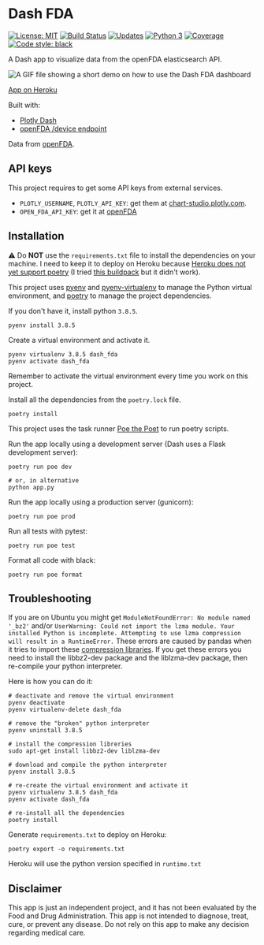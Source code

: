 # Dash FDA

[![License: MIT](https://img.shields.io/badge/License-MIT-blue.svg)](https://opensource.org/licenses/MIT) [![Build Status](https://travis-ci.org/jackdbd/dash-fda.svg?branch=master)](https://travis-ci.org/jackdbd/dash-fda) [![Updates](https://pyup.io/repos/github/jackdbd/dash-fda/shield.svg)](https://pyup.io/repos/github/jackdbd/dash-fda/) [![Python 3](https://pyup.io/repos/github/jackdbd/dash-fda/python-3-shield.svg)](https://pyup.io/repos/github/jackdbd/dash-fda/) [![Coverage](https://codecov.io/github/jackdbd/dash-fda/coverage.svg?branch=master)](https://codecov.io/github/jackdbd/dash-fda?branch=master) [![Code style: black](https://img.shields.io/badge/code%20style-black-000000.svg)](https://github.com/ambv/black)

A Dash app to visualize data from the openFDA elasticsearch API.

![A GIF file showing a short demo on how to use the Dash FDA dashboard](https://github.com/jackdbd/dash-fda/blob/master/demo.gif "How to use the Dash FDA dashboard")

[App on Heroku](https://mighty-garden-67470.herokuapp.com/)

Built with:

- [Plotly Dash](https://plotly.com/dash/)
- [openFDA /device endpoint](https://open.fda.gov/device/)

Data from [openFDA](https://open.fda.gov/).

## API keys

This project requires to get some API keys from external services.

- `PLOTLY_USERNAME`, `PLOTLY_API_KEY`: get them at [chart-studio.plotly.com](https://chart-studio.plotly.com/).
- `OPEN_FDA_API_KEY`: get it at [openFDA](https://open.fda.gov/apis/authentication/)

## Installation

:warning: Do **NOT** use the `requirements.txt` file to install the dependencies on your machine. I need to keep it to deploy on Heroku because [Heroku does not yet support poetry](https://github.com/heroku/heroku-buildpack-python/issues/796) (I tried [this buildpack](https://elements.heroku.com/buildpacks/moneymeets/python-poetry-buildpack) but it didn't work).

This project uses [pyenv](https://github.com/pyenv/pyenv) and [pyenv-virtualenv](https://github.com/pyenv/pyenv-virtualenv) to manage the Python virtual environment, and [poetry](https://poetry.eustace.io/) to manage the project dependencies.

If you don't have it, install python `3.8.5`.

```shell
pyenv install 3.8.5
```

Create a virtual environment and activate it.

```shell
pyenv virtualenv 3.8.5 dash_fda
pyenv activate dash_fda
```

Remember to activate the virtual environment every time you work on this project.

Install all the dependencies from the `poetry.lock` file.

```shell
poetry install
```

This project uses the task runner [Poe the Poet](https://github.com/nat-n/poethepoet) to run poetry scripts.

Run the app locally using a development server (Dash uses a Flask development server):

```shell
poetry run poe dev

# or, in alternative
python app.py
```

Run the app locally using a production server (gunicorn):

```shell
poetry run poe prod
```

Run all tests with pytest:

```shell
poetry run poe test
```

Format all code with black:

```shell
poetry run poe format
```

## Troubleshooting

If you are on Ubuntu you might get `ModuleNotFoundError: No module named '_bz2'` and/or `UserWarning: Could not import the lzma module. Your installed Python is incomplete. Attempting to use lzma compression will result in a RuntimeError.` These errors are caused by pandas when it tries to import these [compression libraries](https://github.com/pandas-dev/pandas/issues/27575). If you get these errors you need to install the libbz2-dev package and the liblzma-dev package, then re-compile your python interpreter.

Here is how you can do it:

```shell
# deactivate and remove the virtual environment
pyenv deactivate
pyenv virtualenv-delete dash_fda

# remove the "broken" python interpreter
pyenv uninstall 3.8.5

# install the compression libreries
sudo apt-get install libbz2-dev liblzma-dev

# download and compile the python interpreter
pyenv install 3.8.5

# re-create the virtual environment and activate it
pyenv virtualenv 3.8.5 dash_fda
pyenv activate dash_fda

# re-install all the dependencies
poetry install
```

Generate `requirements.txt` to deploy on Heroku:

```shell
poetry export -o requirements.txt
```

Heroku will use the python version specified in `runtime.txt`

## Disclaimer

This app is just an independent project, and it has not been evaluated by the Food and Drug Administration.
This app is not intended to diagnose, treat, cure, or prevent any disease.
Do not rely on this app to make any decision regarding medical care.
